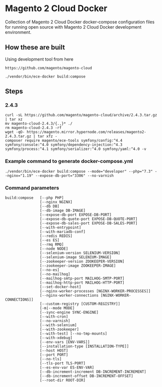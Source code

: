 # Magento 2 Cloud Docker

Collection of Magento 2 Cloud Docker docker-compose configuration files for running open source with Magento 2 Cloud Docker development environment.

## How these are built

Using development tool from here

    https://github.com/magento/magento-cloud

    ./vendor/bin/ece-docker build:compose

## Steps

### 2.4.3

    curl -sL https://github.com/magento/magento-cloud/archive/2.4.3.tar.gz | tar xz
    mv magento-cloud-2.4.3/{.,}* ./
    rm magento-cloud-2.4.3 -rf
    wget -qO- https://magento.mirror.hypernode.com/releases/magento2-2.4.3.tar.gz | tar xfz -
    composer require magento/ece-tools symfony/config:^4.4 symfony/console:^4.0 symfony/dependency-injection:^4.3 symfony/process:^4.1 symfony/serializer:^4.0 symfony/yaml:^4.0 -v

### Example command to generate docker-compose.yml

`./vendor/bin/ece-docker build:compose --mode="developer" --php="7.3" --nginx="1.19" --expose-db-port="3306" --no-varnish`

### Command parameters

    build:compose   [--php PHP] 
                    [--nginx NGINX] 
                    [--db DB] 
                    [--db-image DB-IMAGE] 
                    [--expose-db-port EXPOSE-DB-PORT] 
                    [--expose-db-quote-port EXPOSE-DB-QUOTE-PORT] 
                    [--expose-db-sales-port EXPOSE-DB-SALES-PORT] 
                    [--with-entrypoint] 
                    [--with-mariadb-conf] 
                    [--redis REDIS]
                    [--es ES] 
                    [--rmq RMQ] 
                    [--node NODE]
                    [--selenium-version SELENIUM-VERSION]
                    [--selenium-image SELENIUM-IMAGE]
                    [--zookeeper-version ZOOKEEPER-VERSION]
                    [--zookeeper-image ZOOKEEPER-IMAGE]
                    [--no-es]
                    [--no-mailhog]
                    [--mailhog-smtp-port MAILHOG-SMTP-PORT]
                    [--mailhog-http-port MAILHOG-HTTP-PORT]
                    [--set-docker-host]
                    [--nginx-worker-processes [NGINX-WORKER-PROCESSES]]
                    [--nginx-worker-connections [NGINX-WORKER-CONNECTIONS]]
                    [--custom-registry [CUSTOM-REGISTRY]]
                    [-m|--mode MODE]
                    [--sync-engine SYNC-ENGINE]
                    [--with-cron]
                    [--no-varnish]
                    [--with-selenium]
                    [--with-zookeeper]
                    [--with-test] [--no-tmp-mounts]
                    [--with-xdebug]
                    [--env-vars [ENV-VARS]]
                    [--installation-type [INSTALLATION-TYPE]]
                    [--host HOST]
                    [--port PORT]
                    [--no-tls]
                    [--tls-port TLS-PORT]
                    [--es-env-var ES-ENV-VAR]
                    [--db-increment-increment DB-INCREMENT-INCREMENT]
                    [--db-increment-offset DB-INCREMENT-OFFSET]
                    [--root-dir ROOT-DIR]
